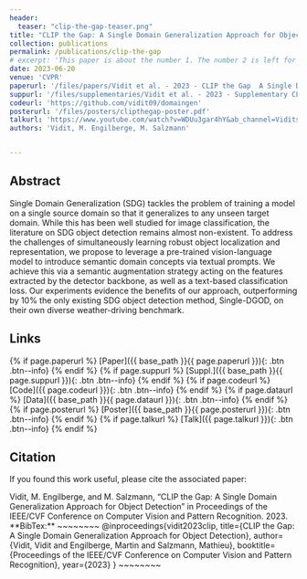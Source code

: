 ```yaml
---
header:
  teaser: "clip-the-gap-teaser.png"
title: "CLIP the Gap: A Single Domain Generalization Approach for Object Detection"
collection: publications
permalink: /publications/clip-the-gap
# excerpt: 'This paper is about the number 1. The number 2 is left for future work.'
date: 2023-06-20
venue: 'CVPR'
paperurl: '/files/papers/Vidit et al. - 2023 - CLIP the Gap  A Single Domain Generalization Approach for Object Detection.pdf'
suppurl: '/files/supplementaries/Vidit et al. - 2023 - Supplementary CLIP the Gap  A Single Domain Generalization Approach for Object Detection.pdf'
codeurl: 'https://github.com/vidit09/domaingen'
posterurl: '/files/posters/clipthegap-poster.pdf'
talkurl: 'https://www.youtube.com/watch?v=WDUu3gar4hY&ab_channel=Vidits'
authors: 'Vidit, M. Engilberge, M. Salzmann'


---
```

## Abstract

Single Domain Generalization (SDG) tackles the problem of training a model on a single source domain so that it generalizes to any unseen target domain. While this has been well studied for image classification, the literature on SDG object detection remains almost non-existent. To address the challenges of simultaneously learning robust object localization and representation, we propose to leverage a pre-trained vision-language model to introduce semantic domain concepts via textual prompts. We achieve this via a semantic augmentation strategy acting on the features extracted by the detector backbone, as well as a text-based classification loss. 
    Our experiments evidence the benefits of our approach, outperforming  by 10\% the only existing SDG object detection method, Single-DGOD, on their own diverse weather-driving benchmark.

## Links

{% if page.paperurl %} [Paper]({{ base_path }}{{ page.paperurl }}){: .btn .btn--info} {% endif %} {% if page.suppurl %} [Suppl.]({{ base_path }}{{ page.suppurl }}){: .btn .btn--info} {% endif %} {% if page.codeurl %} [Code]({{ page.codeurl }}){: .btn .btn--info} {% endif %} {% if page.dataurl %} [Data]({{ base_path }}{{ page.dataurl }}){: .btn .btn--info} {% endif %} {% if page.posterurl %} [Poster]({{ base_path }}{{ page.posterurl }}){: .btn .btn--info} {% endif %} {% if page.talkurl %} [Talk]({{ page.talkurl }}){: .btn .btn--info} {% endif %}

## Citation

If you found this work useful, please cite the associated paper:

<div class="notice--info">
Vidit, M. Engilberge, and M. Salzmann, “CLIP the Gap: A Single Domain Generalization Approach for Object Detection” in Proceedings of the IEEE/CVF Conference on Computer Vision and Pattern Recognition. 2023.
</div>

<div class="notice--info" markdown="1">
**BibTex:**
~~~~~~~~
@inproceedings{vidit2023clip,
  title={CLIP the Gap: A Single Domain Generalization Approach for Object Detection},
  author={Vidit, Vidit and Engilberge, Martin and Salzmann, Mathieu},
  booktitle={Proceedings of the IEEE/CVF Conference on Computer Vision and Pattern Recognition},
  year={2023}
}
~~~~~~~~
</div>
